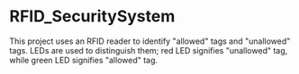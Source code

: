 # RFID_SecuritySystem
This project uses an RFID reader to identify "allowed" tags and "unallowed" tags. LEDs are used to distinguish them; red LED signifies
"unallowed" tag, while green LED signifies "allowed" tag.
